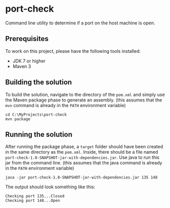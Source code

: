 # port-check
Command line utility to determine if a port on the host machine is open.

## Prerequisites
To work on this project, please have the following tools installed:
 - JDK 7 or higher
 - Maven 3

## Building the solution
To build the solution, navigate to the directory of the `pom.xml` and simply use the Maven package phase to generate an assembly.
(this assumes that the `mvn` command is already in the `PATH` environment variable)

```shell
cd C:\MyProjects\port-check
mvn package
```

## Running the solution
After running the package phase, a `target` folder should have been created in the same directory as the `pom.xml`.
Inside, there should be a file named `port-check-1.0-SNAPSHOT-jar-with-dependencies.jar`.
Use java to run this jar from the command line.
(this assumes that the java command is already in the `PATH` environment variable)

```shell
java -jar port-check-1.0-SNAPSHOT-jar-with-dependencies.jar 135 148
```

The output should look something like this:
```
Checking port 135...Closed
Checking port 148...Open
```
